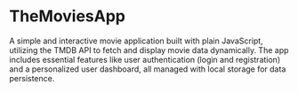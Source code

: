 # TheMoviesApp
A simple and interactive movie application built with plain JavaScript, utilizing the TMDB API to fetch and display movie data dynamically. The app includes essential features like user authentication (login and registration) and a personalized user dashboard, all managed with local storage for data persistence.
